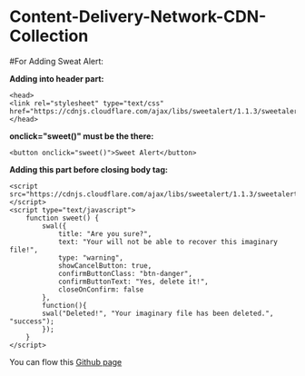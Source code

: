 # Content-Delivery-Network-CDN-Collection


#For Adding Sweat Alert:

**Adding into header part:**
```
<head>
<link rel="stylesheet" type="text/css" href="https://cdnjs.cloudflare.com/ajax/libs/sweetalert/1.1.3/sweetalert.min.css">
</head>
```
**onclick="sweet()" must be the there:**
```
<button onclick="sweet()">Sweet Alert</button>
```

**Adding this part before closing body tag:**
```
<script src="https://cdnjs.cloudflare.com/ajax/libs/sweetalert/1.1.3/sweetalert.min.js"></script>
<script type="text/javascript">
    function sweet() {
        swal({
            title: "Are you sure?",
            text: "Your will not be able to recover this imaginary file!",
            type: "warning",
            showCancelButton: true,
            confirmButtonClass: "btn-danger",
            confirmButtonText: "Yes, delete it!",
            closeOnConfirm: false
        },
        function(){
        swal("Deleted!", "Your imaginary file has been deleted.", "success");
        });
    }
</script>
```
You can flow this [Github page](https://gist.github.com/alfenfebral/4dc1f04ce1a779d62bbaa8292f751930)
